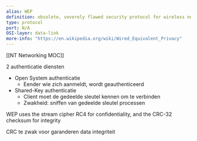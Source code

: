 ```yaml
---
alias: WEP 
definition: obsolete, severely flawed security protocol for wireless networks
type: protocol 
port: N/A
OSI-layer: data-link
more-info: "https://en.wikipedia.org/wiki/Wired_Equivalent_Privacy"
---
```

[[NT Networking MOC]]

2 authenticatie diensten

- Open System authenticatie
	- Eender wie zich aanmeldt, wordt geauthenticeerd
- Shared-Key authenticatie
	- Client moet de gedeelde sleutel kennen om te verbinden
	- Zwakheid: sniffen van gedeelde sleutel processen

WEP uses the stream cipher RC4 for confidentiality, and the CRC-32 checksum for integrity

CRC te zwak voor garanderen data integriteit
 